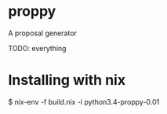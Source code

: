 # proppy
A proposal generator


TODO:
everything


# Installing with nix

$ nix-env  -f build.nix -i python3.4-proppy-0.01
